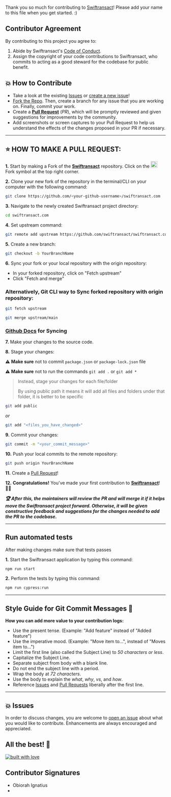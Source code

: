 Thank you so much for contributing to [Swiftransact](https://www.swiftransact.com/)! Please add your name to this file when you get started. :)

## Contributor Agreement

By contributing to this project you agree to:

1. Abide by Swiftransact's [Code of Conduct](https://github.com/swiftransact/swiftransact.com/blob/main/CODE_OF_CONDUCT.md).
2. Assign the copyright of your code contributions to Swiftransact, who commits to acting as a good steward for the codebase for public benefit.

## 💥 How to Contribute

- Take a look at the existing [Issues](https://github.com/swiftransact/swiftransact.com/issues) or [create a new issue](https://github.com/swiftransact/swiftransact.com/issues/new)!
- [Fork the Repo](https://github.com/swiftransact/swiftransact.com/fork). Then, create a branch for any issue that you are working on. Finally, commit your work.
- Create a **[Pull Request](https://github.com/swiftransact/swiftransact.com/compare)** (_PR_), which will be promptly reviewed and given suggestions for improvements by the community.
- Add screenshots or screen captures to your Pull Request to help us understand the effects of the changes proposed in your PR if necessary.

---

## ⭐ HOW TO MAKE A PULL REQUEST:

**1.** Start by making a Fork of the [**Swiftransact**](https://github.com/swiftransact/swiftransact.com) repository. Click on the <a href="https://github.com/swiftransact/swiftransact.com/fork"><img src="https://i.imgur.com/G4z1kEe.png" height="21" width="21"></a>Fork symbol at the top right corner.

**2.** Clone your new fork of the repository in the terminal/CLI on your computer with the following command:

```bash
git clone https://github.com/<your-github-username>/swiftransact.com
```

**3.** Navigate to the newly created Swiftransact project directory:

```bash
cd swiftransact.com
```

**4.** Set upstream command:

```bash
git remote add upstream https://github.com/swiftransact/swiftransact.com.git
```

**5.** Create a new branch:

```bash
git checkout -b YourBranchName
```

**6.** Sync your fork or your local repository with the origin repository:

- In your forked repository, click on "Fetch upstream"
- Click "Fetch and merge"

### Alternatively, Git CLI way to Sync forked repository with origin repository:

```bash
git fetch upstream
```

```bash
git merge upstream/main
```

### [Github Docs](https://docs.github.com/en/github/collaborating-with-pull-requests/addressing-merge-conflicts/resolving-a-merge-conflict-on-github) for Syncing

**7.** Make your changes to the source code.

**8.** Stage your changes:

⚠️ **Make sure** not to commit `package.json` or `package-lock.json` file

⚠️ **Make sure** not to run the commands `git add .` or `git add *`

> Instead, stage your changes for each file/folder
>
> By using public path it means it will add all files and folders under that folder, it is better to be specific

```bash
git add public
```

_or_

```bash
git add "<files_you_have_changed>"
```

**9.** Commit your changes:

```bash
git commit -m "<your_commit_message>"
```

**10.** Push your local commits to the remote repository:

```bash
git push origin YourBranchName
```

**11.** Create a [Pull Request](https://help.github.com/en/github/collaborating-with-issues-and-pull-requests/creating-a-pull-request)!

**12.** **Congratulations!** You've made your first contribution to [**Swiftransact**](https://github.com/swiftransact/swiftransact.com/graphs/contributors)! 🙌🏼

**_:trophy: After this, the maintainers will review the PR and will merge it if it helps move the Swiftransact project forward. Otherwise, it will be given constructive feedback and suggestions for the changes needed to add the PR to the codebase._**

---

## Run automated tests

After making changes make sure that tests passes

**1.** Start the Swiftransact application by typing this command:

```bash
npm run start
```

**2.** Perform the tests by typing this command:

```bash
npm run cypress:run
```

---

## Style Guide for Git Commit Messages :memo:

**How you can add more value to your contribution logs:**

- Use the present tense. (Example: "Add feature" instead of "Added feature")
- Use the imperative mood. (Example: "Move item to...", instead of "Moves item to...")
- Limit the first line (also called the Subject Line) to _50 characters or less_.
- Capitalize the Subject Line.
- Separate subject from body with a blank line.
- Do not end the subject line with a period.
- Wrap the body at _72 characters_.
- Use the body to explain the _what_, _why_, _vs_, and _how_.
- Reference [Issues](https://github.com/swiftransact/swiftransact.com/issues) and [Pull Requests](https://github.com/swiftransact/swiftransact.com/pulls) liberally after the first line.

---

## 💥 Issues

In order to discuss changes, you are welcome to [open an issue](https://github.com/swiftransact/swiftransact.com/issues/new/choose) about what you would like to contribute. Enhancements are always encouraged and appreciated.

## All the best! 🥇

[![built with love](https://forthebadge.com/images/badges/built-with-love.svg)](https://www.swiftransact.com/)

## Contributor Signatures

- Obiorah Ignatius
-
